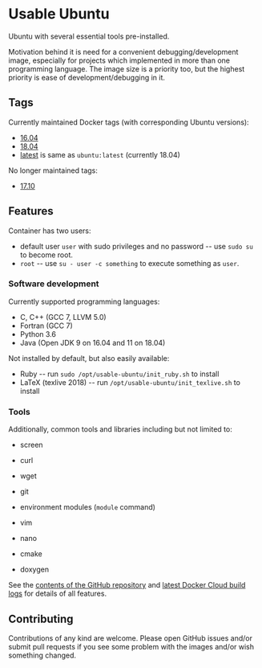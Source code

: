 # Usable Ubuntu

Ubuntu with several essential tools pre-installed.

Motivation behind it is need for a convenient debugging/development image,
especially for projects which implemented in more than one programming language.
The image size is a priority too, but the highest priority is ease of development/debugging in it.


## Tags

Currently maintained Docker tags (with corresponding Ubuntu versions):

* [16.04](https://github.com/mbdevpl/docker-usable-ubuntu/tree/16.04)
* [18.04](https://github.com/mbdevpl/docker-usable-ubuntu/tree/18.04)
* [latest](https://github.com/mbdevpl/docker-usable-ubuntu/tree/latest) is same as `ubuntu:latest` (currently 18.04)

No longer maintained tags:

* [17.10](https://github.com/mbdevpl/docker-usable-ubuntu/tree/17.10)


## Features

Container has two users:

* default user `user` with sudo privileges and no password -- use `sudo su` to become root.
* `root` -- use `su - user -c something` to execute something as `user`.


### Software development

Currently supported programming languages:

* C, C++ (GCC 7, LLVM 5.0)
* Fortran (GCC 7)
* Python 3.6
* Java (Open JDK 9 on 16.04 and 11 on 18.04)

Not installed by default, but also easily available:

* Ruby -- run `sudo /opt/usable-ubuntu/init_ruby.sh` to install
* LaTeX (texlive 2018) -- run `/opt/usable-ubuntu/init_texlive.sh` to install


### Tools

Additionally, common tools and libraries including but not limited to:

* screen
* curl
* wget
* git
* environment modules (`module` command)

* vim
* nano
* cmake
* doxygen

See the [contents of the GitHub repository](https://github.com/mbdevpl/docker-usable-ubuntu)
and [latest Docker Cloud build logs](https://cloud.docker.com/swarm/mbdevpl/repository/docker/mbdevpl/usable-ubuntu/builds)
for details of all features.


## Contributing

Contributions of any kind are welcome.
Please open GitHub issues and/or submit pull requests if you see some problem with the images
and/or wish something changed.
